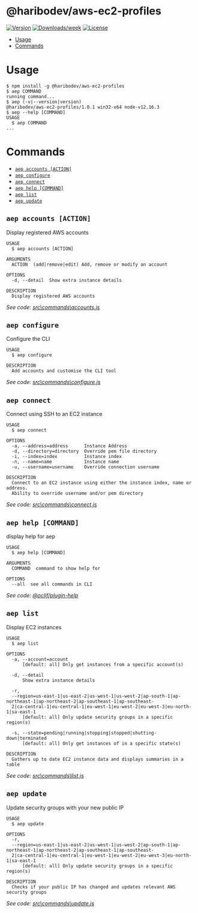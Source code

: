 @haribodev/aws-ec2-profiles
================

[![Version](https://img.shields.io/npm/v/@haribodev/aws-ec2-profiles.svg)](https://www.npmjs.com/package/@haribodev/aws-ec2-profiles)
[![Downloads/week](https://img.shields.io/npm/dw/@haribodev/aws-ec2-profiles.svg)](https://www.npmjs.com/package/@haribodev/aws-ec2-profiles)
[![License](https://img.shields.io/npm/l/@haribodev/aws-ec2-profiles.svg)](https://github.com/HariboDev/aws-ec2-profiles/blob/master/LICENSE)

<!-- toc -->
* [Usage](#usage)
* [Commands](#commands)
<!-- tocstop -->

# Usage
<!-- usage -->
```sh-session
$ npm install -g @haribodev/aws-ec2-profiles
$ aep COMMAND
running command...
$ aep (-v|--version|version)
@haribodev/aws-ec2-profiles/1.0.1 win32-x64 node-v12.16.3
$ aep --help [COMMAND]
USAGE
  $ aep COMMAND
...
```
<!-- usagestop -->

# Commands
<!-- commands -->
* [`aep accounts [ACTION]`](#aep-accounts-action)
* [`aep configure`](#aep-configure)
* [`aep connect`](#aep-connect)
* [`aep help [COMMAND]`](#aep-help-command)
* [`aep list`](#aep-list)
* [`aep update`](#aep-update)

## `aep accounts [ACTION]`

Display registered AWS accounts

```
USAGE
  $ aep accounts [ACTION]

ARGUMENTS
  ACTION  (add|remove|edit) Add, remove or modify an account

OPTIONS
  -d, --detail  Show extra instance details

DESCRIPTION
  Display registered AWS accounts
```

_See code: [src\commands\accounts.js](https://github.com/HariboDev/aws-ec2-profiles/blob/v1.0.1/src\commands\accounts.js)_

## `aep configure`

Configure the CLI

```
USAGE
  $ aep configure

DESCRIPTION
  Add accounts and customise the CLI tool
```

_See code: [src\commands\configure.js](https://github.com/HariboDev/aws-ec2-profiles/blob/v1.0.1/src\commands\configure.js)_

## `aep connect`

Connect using SSH to an EC2 instance

```
USAGE
  $ aep connect

OPTIONS
  -a, --address=address      Instance Address
  -d, --directory=directory  Override pem file directory
  -i, --index=index          Instance index
  -n, --name=name            Instance name
  -u, --username=username    Override connection username

DESCRIPTION
  Connect to an EC2 instance using either the instance index, name or address.
  Ability to override username and/or pem directory
```

_See code: [src\commands\connect.js](https://github.com/HariboDev/aws-ec2-profiles/blob/v1.0.1/src\commands\connect.js)_

## `aep help [COMMAND]`

display help for aep

```
USAGE
  $ aep help [COMMAND]

ARGUMENTS
  COMMAND  command to show help for

OPTIONS
  --all  see all commands in CLI
```

_See code: [@oclif/plugin-help](https://github.com/oclif/plugin-help/blob/v3.1.0/src\commands\help.ts)_

## `aep list`

Display EC2 instances

```
USAGE
  $ aep list

OPTIONS
  -a, --account=account
      [default: all] Only get instances from a specific account(s)

  -d, --detail
      Show extra instance details

  -r, 
  --region=us-east-1|us-east-2|us-west-1|us-west-2|ap-south-1|ap-northeast-1|ap-northeast-2|ap-southeast-1|ap-southeast-
  2|ca-central-1|eu-central-1|eu-west-1|eu-west-2|eu-west-3|eu-north-1|sa-east-1
      [default: all] Only update security groups in a specific region(s)

  -s, --state=pending|running|stopping|stopped|shutting-down|terminated
      [default: all] Only get instances of in a specific state(s)

DESCRIPTION
  Gathers up to date EC2 instance data and displays summaries in a table
```

_See code: [src\commands\list.js](https://github.com/HariboDev/aws-ec2-profiles/blob/v1.0.1/src\commands\list.js)_

## `aep update`

Update security groups with your new public IP

```
USAGE
  $ aep update

OPTIONS
  -r, 
  --region=us-east-1|us-east-2|us-west-1|us-west-2|ap-south-1|ap-northeast-1|ap-northeast-2|ap-southeast-1|ap-southeast-
  2|ca-central-1|eu-central-1|eu-west-1|eu-west-2|eu-west-3|eu-north-1|sa-east-1
      [default: all] Only update security groups in a specific region(s)

DESCRIPTION
  Checks if your public IP has changed and updates relevant AWS security groups
```

_See code: [src\commands\update.js](https://github.com/HariboDev/aws-ec2-profiles/blob/v1.0.1/src\commands\update.js)_
<!-- commandsstop -->
